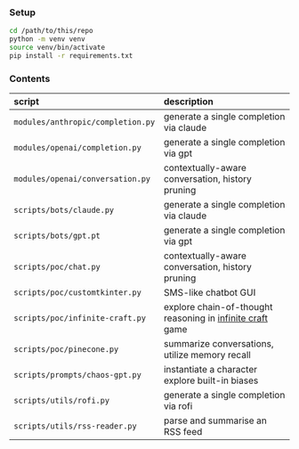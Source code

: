 ### Setup
```bash
cd /path/to/this/repo
python -m venv venv
source venv/bin/activate
pip install -r requirements.txt
```

### Contents
| script | description |
| :-     | :-          |
| ```modules/anthropic/completion.py``` | generate a single completion via claude |
| ```modules/openai/completion.py```    | generate a single completion via gpt |
| ```modules/openai/conversation.py```  | contextually-aware conversation, history pruning |
| ```scripts/bots/claude.py```          | generate a single completion via claude |
| ```scripts/bots/gpt.pt```             | generate a single completion via gpt |
| ```scripts/poc/chat.py```             | contextually-aware conversation, history pruning |
| ```scripts/poc/customtkinter.py```    | SMS-like chatbot GUI |  |
| ```scripts/poc/infinite-craft.py```   | explore chain-of-thought reasoning in [infinite craft](https://neal.fun/infinite-craft) game |
| ```scripts/poc/pinecone.py```         | summarize conversations, utilize memory recall |
| ```scripts/prompts/chaos-gpt.py```    | instantiate a character explore built-in biases |
| ```scripts/utils/rofi.py```           | generate a single completion via rofi |
| ```scripts/utils/rss-reader.py```     | parse and summarise an RSS feed |
